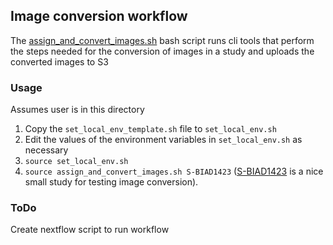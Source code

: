## Image conversion workflow
The [assign_and_convert_images.sh](assign_and_convert_images.sh) bash script runs cli tools that perform the steps needed for the conversion of images in a study and uploads the converted images to S3

### Usage
Assumes user is in this directory
1. Copy the `set_local_env_template.sh` file to `set_local_env.sh`
2. Edit the values of the environment variables in `set_local_env.sh` as necessary
3. `source set_local_env.sh`
4. `source assign_and_convert_images.sh S-BIAD1423` ([S-BIAD1423](https://www.ebi.ac.uk/biostudies/BioImages/studies/S-BIAD1423) is a nice small study for testing image conversion).

### ToDo
Create nextflow script to run workflow
